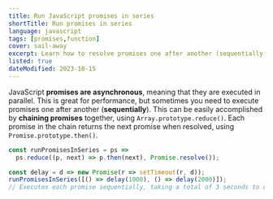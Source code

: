 ```yaml
---
title: Run JavaScript promises in series
shortTitle: Run promises in series
language: javascript
tags: [promises,function]
cover: sail-away
excerpt: Learn how to resolve promises one after another (sequentially) in JavaScript.
listed: true
dateModified: 2023-10-15
---
```


JavaScript **promises are asynchronous**, meaning that they are executed in parallel. This is great for performance, but sometimes you need to execute promises one after another (**sequentially**). This can be easily accomplished by **chaining promises** together, using `Array.prototype.reduce()`. Each promise in the chain returns the next promise when resolved, using `Promise.prototype.then()`.

```js
const runPromisesInSeries = ps =>
  ps.reduce((p, next) => p.then(next), Promise.resolve());

const delay = d => new Promise(r => setTimeout(r, d));
runPromisesInSeries([() => delay(1000), () => delay(2000)]);
// Executes each promise sequentially, taking a total of 3 seconds to complete
```
